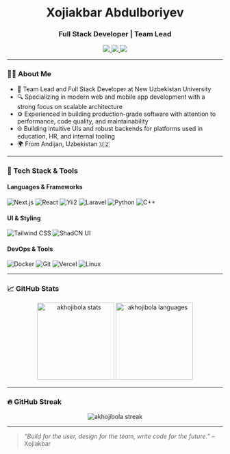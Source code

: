 <h1 align="center">Xojiakbar Abdulboriyev</h1>
<h3 align="center">Full Stack Developer | Team Lead</h3>

<p align="center">
  <a href="mailto:khojiakbarabdulboriyev@gmail.com">
    <img src="https://img.shields.io/badge/email-%23EA4335.svg?&style=for-the-badge&logo=gmail&logoColor=white" />
  </a>
  <a href="https://linkedin.com/in/khojibola" target="_blank">
    <img src="https://img.shields.io/badge/LinkedIn-%230077B5.svg?&style=for-the-badge&logo=linkedin&logoColor=white" />
  </a>
  <a href="https://github.com/akhojibola">
    <img src="https://img.shields.io/badge/GitHub-%2312100E.svg?&style=for-the-badge&logo=github&logoColor=white" />
  </a>
</p>

---

### 👨‍💻 About Me

- 👔 Team Lead and Full Stack Developer at New Uzbekistan University  
- 🔍 Specializing in modern web and mobile app development with a strong focus on scalable architecture  
- ⚙️ Experienced in building production-grade software with attention to performance, code quality, and maintainability  
- 🌐 Building intuitive UIs and robust backends for platforms used in education, HR, and internal tooling  
- 🌍 From Andijan, Uzbekistan 🇺🇿

---

### 💼 Tech Stack & Tools

#### Languages & Frameworks
![Next.js](https://img.shields.io/badge/Next.js-000000?style=flat-square&logo=nextdotjs&logoColor=white)
![React](https://img.shields.io/badge/React-20232A?style=flat-square&logo=react&logoColor=61DAFB)
![Yii2](https://img.shields.io/badge/Yii2-00559C?style=flat-square&logo=php&logoColor=white)
![Laravel](https://img.shields.io/badge/Laravel-F9322C?style=flat-square&logo=laravel&logoColor=white)
![Python](https://img.shields.io/badge/Python-3776AB?style=flat-square&logo=python&logoColor=white)
![C++](https://img.shields.io/badge/C++-00599C?style=flat-square&logo=c%2B%2B&logoColor=white)

#### UI & Styling
![Tailwind CSS](https://img.shields.io/badge/Tailwind_CSS-38B2AC?style=flat-square&logo=tailwind-css&logoColor=white)
![ShadCN UI](https://img.shields.io/badge/ShadCN_UI-%232F3747?style=flat-square&logo=radix-ui&logoColor=white)

#### DevOps & Tools
![Docker](https://img.shields.io/badge/Docker-2496ED?style=flat-square&logo=docker&logoColor=white)
![Git](https://img.shields.io/badge/Git-F05032?style=flat-square&logo=git&logoColor=white)
![Vercel](https://img.shields.io/badge/Vercel-000000?style=flat-square&logo=vercel&logoColor=white)
![Linux](https://img.shields.io/badge/Linux-FCC624?style=flat-square&logo=linux&logoColor=black)

---

### 📈 GitHub Stats

<p align="center">
  <img src="https://github-readme-stats.vercel.app/api?username=akhojibola&show_icons=true&theme=github_dark" alt="akhojibola stats" height="180"/>
  <img src="https://github-readme-stats.vercel.app/api/top-langs/?username=akhojibola&layout=compact&theme=github_dark" alt="akhojibola languages" height="180"/>
</p>

---

### 🔥 GitHub Streak

<p align="center">
  <img src="https://github-readme-streak-stats.herokuapp.com?user=akhojibola&theme=dark&hide_border=false" alt="akhojibola streak" />
</p>

---

> _“Build for the user, design for the team, write code for the future.”_ – Xojiakbar
